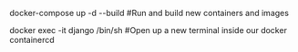 docker-compose up -d --build #Run and build new containers and images

docker exec -it django /bin/sh #Open up a new terminal inside our docker containercd